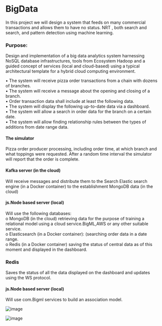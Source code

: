 # BigData

In this project we will design a system that feeds on many commercial transactions and allows them to have no status.
NRT , both search and search, and pattern detection using machine learning.

### Purpose:
Design and implementation of a big data analytics system harnessing NoSQL database infrastructures, tools from Ecosystem Hadoop
and a guided concept of services (local and cloud-based) using a typical architectural template for a hybrid cloud computing environment.

• The system will receive pizza order transactions from a chain with dozens of branches.<br />
• The system will receive a message about the opening and closing of a branch.<br />
• Order transaction data shall include at least the following data.<br />
• The system will display the following up-to-date data via a dashboard.<br />
• The system will allow a search in order data for the branch on a certain date.<br />
• The system will allow finding relationship rules between the types of additions from date range data.<br />

#### The simulator
Pizza order producer processing, including order time, at which branch and what toppings were requested. After a random time interval the simulator will report that the order is complete.

#### Kafka server (in the cloud)
  Will receive messages and distribute them to the Search Elastic search engine (in a Docker container) to the establishment MongoDB data (in the cloud)

#### js.Node based server (local)
  Will use the following databases:<br />
o MongoDB (in the cloud) retrieving data for the purpose of training a relational model using a cloud service.BigML,AWS or any other suitable service.<br />
o Elasticsearch (in a Docker container): (searching order data in a date range.<br />
o Redis (in a Docker container) saving the status of central data as of this moment and displayed in the dashboard.<br />

### Redis
Saves the status of all the data displayed on the dashboard and updates using the WS protocol.

#### js.Node based server (local)
  Will use com.Bigml services to build an association model.
  
  
  ![image](https://user-images.githubusercontent.com/93525881/226264941-3dab1793-f32a-4210-8516-1d24d16e179c.png)
  
  ![image](https://user-images.githubusercontent.com/93525881/226265003-59ac3df7-8e15-4bba-8af1-ee7767079eef.png)

